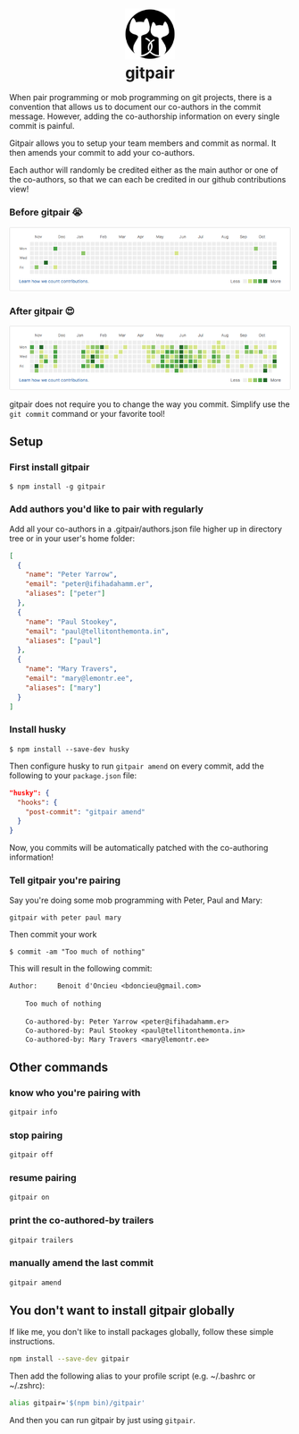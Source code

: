 <h1 align="center">
    <img src=https://github.com/bdo/gitpair/raw/master/docs/logo.png width=90><br>
    gitpair
</h1>

When pair programming or mob programming on git projects, there is a convention that allows us to document our co-authors in the commit message.
However, adding the co-authorship information on every single commit is painful.

Gitpair allows you to setup your team members and commit as normal. It then amends your commit to add your co-authors.

Each author will randomly be credited either as the main author or one of the co-authors, so that we can each be credited in our github contributions view!

### Before gitpair :sob:

![before](https://github.com/bdo/gitpair/raw/master/docs/before-gitpair.png)

### After gitpair :heart_eyes:

![after](https://github.com/bdo/gitpair/raw/master/docs/after-gitpair.png)

gitpair does not require you to change the way you commit. Simplify use the `git commit` command or your favorite tool!

## Setup

### First install gitpair

```
$ npm install -g gitpair
```

### Add authors you'd like to pair with regularly

Add all your co-authors in a .gitpair/authors.json file higher up in directory tree or in your user's home folder:

```json
[
  {
    "name": "Peter Yarrow",
    "email": "peter@ifihadahamm.er",
    "aliases": ["peter"]
  },
  {
    "name": "Paul Stookey",
    "email": "paul@tellitonthemonta.in",
    "aliases": ["paul"]
  },
  {
    "name": "Mary Travers",
    "email": "mary@lemontr.ee",
    "aliases": ["mary"]
  }
]
```

### Install husky

```
$ npm install --save-dev husky
```

Then configure husky to run `gitpair amend` on every commit, add the following to your `package.json` file:

```json
"husky": {
  "hooks": {
    "post-commit": "gitpair amend"
  }
}
```

Now, you commits will be automatically patched with the co-authoring information!

### Tell gitpair you're pairing

Say you're doing some mob programming with Peter, Paul and Mary:

```bash
gitpair with peter paul mary
```

Then commit your work

```
$ commit -am "Too much of nothing"
```

This will result in the following commit:

```
Author:     Benoit d'Oncieu <bdoncieu@gmail.com>

    Too much of nothing

    Co-authored-by: Peter Yarrow <peter@ifihadahamm.er>
    Co-authored-by: Paul Stookey <paul@tellitonthemonta.in>
    Co-authored-by: Mary Travers <mary@lemontr.ee>
```


## Other commands

### know who you're pairing with

```bash
gitpair info
```

### stop pairing

```bash
gitpair off
```

### resume pairing

```bash
gitpair on
```

### print the co-authored-by trailers

```bash
gitpair trailers
```

### manually amend the last commit

```bash
gitpair amend
```

## You don't want to install gitpair globally

If like me, you don't like to install packages globally, follow these simple instructions.

```bash
npm install --save-dev gitpair
```

Then add the following alias to your profile script (e.g. ~/.bashrc or ~/.zshrc):

```bash
alias gitpair='$(npm bin)/gitpair'
```

And then you can run gitpair by just using `gitpair`.
